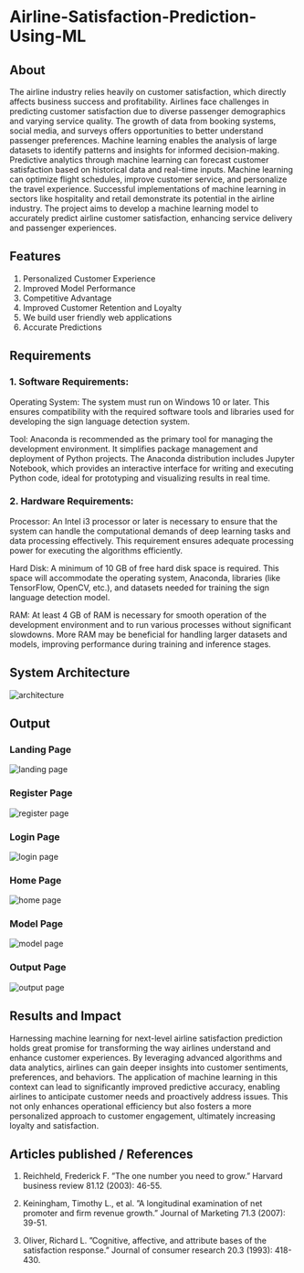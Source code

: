 # Airline-Satisfaction-Prediction-Using-ML


## About

The airline industry relies heavily on customer satisfaction, which directly affects business success and profitability. Airlines face challenges in predicting customer satisfaction due to diverse passenger demographics and varying service quality. The growth of data from booking systems, social media, and surveys offers opportunities to better understand passenger preferences. Machine learning enables the analysis of large datasets to identify patterns and insights for informed decision-making. Predictive analytics through machine learning can forecast customer satisfaction based on historical data and real-time inputs. Machine learning can optimize flight schedules, improve customer service, and personalize the travel experience. Successful implementations of machine learning in sectors like hospitality and retail demonstrate its potential in the airline industry. The project aims to develop a machine learning model to accurately predict airline customer satisfaction, enhancing service delivery and passenger experiences.


## Features

1. Personalized Customer Experience
2. Improved Model Performance
3. Competitive Advantage
4. Improved Customer Retention and Loyalty
5. We build user friendly web applications
6. Accurate Predictions	

## Requirements

### 1. Software Requirements:

Operating System: The system must run on Windows 10 or later. This ensures compatibility with the required software tools and libraries used for developing the sign language detection system.

Tool: Anaconda is recommended as the primary tool for managing the development environment. It simplifies package management and deployment of Python projects. The Anaconda distribution includes Jupyter Notebook, which provides an interactive interface for writing and executing Python code, ideal for prototyping and visualizing results in real time.

### 2. Hardware Requirements:

Processor: An Intel i3 processor or later is necessary to ensure that the system can handle the computational demands of deep learning tasks and data processing effectively. This requirement ensures adequate processing power for executing the algorithms efficiently.

Hard Disk: A minimum of 10 GB of free hard disk space is required. This space will accommodate the operating system, Anaconda, libraries (like TensorFlow, OpenCV, etc.), and datasets needed for training the sign language detection model.

RAM: At least 4 GB of RAM is necessary for smooth operation of the development environment and to run various processes without significant slowdowns. More RAM may be beneficial for handling larger datasets and models, improving performance during training and inference stages.

## System Architecture

![architecture](https://github.com/user-attachments/assets/e76a7867-765d-4dbf-8424-dfd1eea802c0)


## Output

### Landing Page

![landing page](https://github.com/user-attachments/assets/efac94e7-0a81-4bc7-a825-81a19b0b0ba7)


### Register Page

![register page](https://github.com/user-attachments/assets/7e331c46-25a0-409d-917d-6dbca4117928)


### Login Page

![login page](https://github.com/user-attachments/assets/afa44fcb-86fe-4784-809e-0849df0a5c6c)


### Home Page

![home page](https://github.com/user-attachments/assets/34b7b9cc-60b2-4200-8dda-f3ca279368c7)


### Model Page

![model page](https://github.com/user-attachments/assets/4241e198-7139-4af5-acb3-bd93cc54bdf4)


### Output Page

![output page](https://github.com/user-attachments/assets/ee871b15-72f0-4eba-8524-cbba4551c942)


## Results and Impact

Harnessing machine learning for next-level airline satisfaction prediction holds great promise for transforming the way airlines understand and enhance customer experiences. By leveraging advanced algorithms and data analytics, airlines can gain deeper insights into customer sentiments, preferences, and behaviors.
The application of machine learning in this context can lead to significantly improved predictive accuracy, enabling airlines to anticipate customer needs and proactively address issues. 
This not only enhances operational efficiency but also fosters a more personalized approach to customer engagement, ultimately increasing loyalty and satisfaction.


## Articles published / References

1. Reichheld, Frederick F. ”The one number you need to grow.” Harvard business review 81.12 (2003): 46-55.

2. Keiningham, Timothy L., et al. ”A longitudinal examination of net promoter and firm revenue growth.” Journal of Marketing 71.3 (2007): 39-51.

3. Oliver, Richard L. ”Cognitive, affective, and attribute bases of the satisfaction response.” Journal of consumer research 20.3 (1993): 418- 430.
